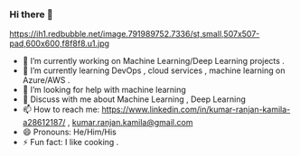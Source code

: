 ### Hi there 👋
https://ih1.redbubble.net/image.791989752.7336/st,small,507x507-pad,600x600,f8f8f8.u1.jpg

<!--
**Kumar-ranjan12345/Kumar-ranjan12345** is a ✨ _special_ ✨ repository because its `README.md` (this file) appears on your GitHub profile.

Here are some ideas to get you started:
-->
- 🔭 I’m currently working on  Machine Learning/Deep Learning projects .
- 🌱 I’m currently learning  DevOps , cloud services ,  machine learning on Azure/AWS .
- 🤔 I’m looking for help with machine learning 
- 💬 Discuss with me about  Machine Learning , Deep Learning
- 📫 How to reach me: https://www.linkedin.com/in/kumar-ranjan-kamila-a28612187/  , kumar.ranjan.kamila@gmail.com
- 😄 Pronouns: He/Him/His
- ⚡ Fun fact:  I like cooking .


